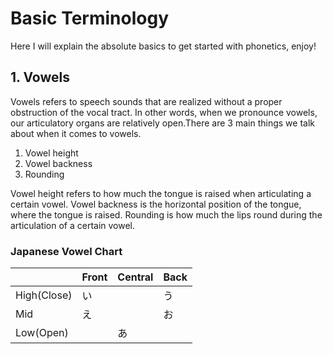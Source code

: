 # Basic Terminology

Here I will explain the absolute basics to get started with phonetics, enjoy!

## 1. Vowels

Vowels refers to speech sounds that are realized without a proper obstruction of the vocal tract. In other words, when we pronounce vowels, our articulatory organs are relatively open.There are 3 main things we talk about when it comes to vowels.

1. Vowel height
2. Vowel backness
3. Rounding

Vowel height refers to how much the tongue is raised when articulating a certain vowel. Vowel backness is the horizontal position of the tongue, where the tongue is raised. Rounding is how much the lips round during the articulation of a certain vowel.

### Japanese Vowel Chart

|             | Front | Central | Back |
| ----------- | ----- | ------- | ---- |
| High(Close) | い     |         | う    |
| Mid         | え     |         | お    |
| Low(Open)   |       | あ       |      |
